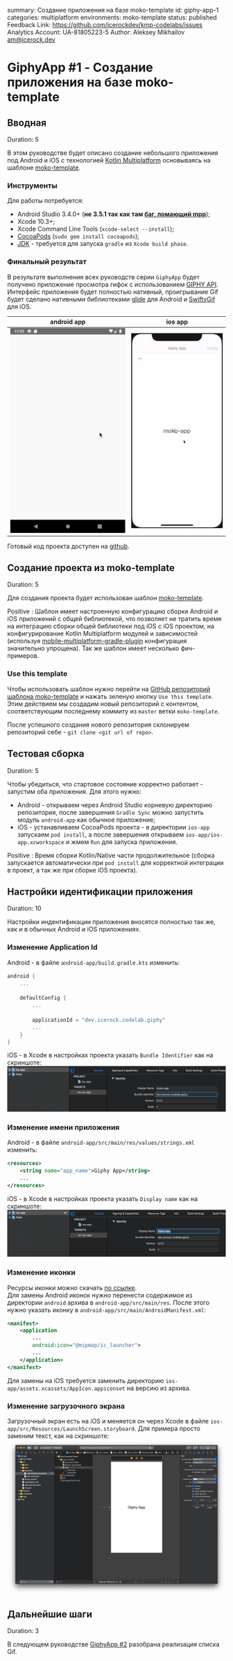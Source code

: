 summary: Создание приложения на базе moko-template
id: giphy-app-1
categories: multiplatform
environments: moko-template
status: published
Feedback Link: https://github.com/icerockdev/kmp-codelabs/issues
Analytics Account: UA-81805223-5
Author: Aleksey Mikhailov <am@icerock.dev>

# GiphyApp #1 - Создание приложения на базе moko-template
## Вводная
Duration: 5

В этом руководстве будет описано создание небольшого приложения под Android и iOS с технологией [Kotlin Multiplatform](https://kotlinlang.org/docs/reference/multiplatform.html) основываясь на шаблоне [moko-template](https://github.com/icerockdev/moko-template). 

### Инструменты
Для работы потребуется:
- Android Studio 3.4.0+ (**не 3.5.1 так как там [баг, ломающий mpp](https://youtrack.jetbrains.com/issue/KT-34143)**);
- Xcode 10.3+;
- Xcode Command Line Tools (`xcode-select --install`);
- [CocoaPods](https://cocoapods.org/) (`sudo gem install cocoapods`);
- [JDK](https://www.oracle.com/technetwork/java/javase/downloads/jdk8-downloads-2133151.html) - требуется для запуска `gradle` из `Xcode build phase`.

### Финальный результат
В результате выполнения всех руководств серии `GiphyApp` будет получено приложение просмотра гифок с использованием [GIPHY API](https://developers.giphy.com/docs/api). Интерфейс приложения будет полностью нативный, проигрывание Gif будет сделано нативными библиотеками [glide](https://github.com/bumptech/glide) для Android и [SwiftyGif](https://github.com/kirualex/SwiftyGif) для iOS. 

|android app|ios app|
|---|---|
|![giphy-android-app](assets/giphy-android-app.webp)|![giphy-ios-app](assets/giphy-ios-app.webp)|

Готовый код проекта доступен на [github](https://github.com/Alex009/giphy-mobile).

## Создание проекта из moko-template
Duration: 5

Для создания проекта будет использован шаблон [moko-template](https://github.com/icerockdev/moko-template). 

Positive
: Шаблон имеет настроенную конфигурацию сборки Android и iOS приложений с общей библиотекой, что позволяет не тратить время на интеграцию сборки общей библиотеки под iOS с iOS проектом, на конфигурирование Kotlin Multiplatform модулей и зависимостей (используя [mobile-multiplatform-gradle-plugin](https://github.com/icerockdev/mobile-multiplatform-gradle-plugin) конфигурация значительно упрощена). Так же шаблон имеет несколько фич-примеров.

### Use this template
Чтобы использовать шаблон нужно перейти на [GitHub репозиторий шаблона moko-template](https://github.com/icerockdev/moko-template) и нажать зеленую кнопку `Use this template`. Этим действием мы создадим новый репозиторий с контентом, соответствующим последнему коммиту из `master` ветки `moko-template`.

После успешного создания нового репозитория склонируем репозиторий себе - `git clone <git url of repo>`.

## Тестовая сборка
Duration: 5

Чтобы убедиться, что стартовое состояние корректно работает - запустим оба приложения. Для этого нужно:
- Android - открываем через Android Studio корневую директорию репозитория, после завершения `Gradle Sync` можно запустить модуль `android-app` как обычное приложение;
- iOS - устанавливаем CocoaPods проекта - в директории `ios-app` запускаем `pod install`, а после завершения открываем `ios-app/ios-app.xcworkspace` и жмем `Run` для запуска приложения.

Positive
: Время сборки Kotlin/Native части продолжительное (сборка запускается автоматически при `pod install` для корректной интеграции в проект, а так же при сборке iOS проекта).

## Настройки идентификации приложения
Duration: 10

Настройки индентификации приложения вносятся полностью так же, как и в обычных Android и iOS приложениях.

### Изменение Appliсation Id
Android - в файле `android-app/build.gradle.kts` изменить:
```kotlin
android {
    ...

    defaultConfig {
        ...
        
        applicationId = "dev.icerock.codelab.giphy"
        ...
    }
}
```
iOS - в Xcode в настройках проекта указать `Bundle Identifier` как на скриншоте:  
![Xcode bundle identifier](assets/giphy-1-1.png)

### Изменение имени приложения
Android - в файле `android-app/src/main/res/values/strings.xml` изменить:
```xml
<resources>
    <string name="app_name">Giphy App</string>
    ...
</resources>
```
iOS - в Xcode в настройках проекта указать `Display name` как на скриншоте:
![Xcode display name](assets/giphy-1-2.png)

### Изменение иконки
Ресурсы иконки можно скачать [по ссылке](assets/giphy-1-icons.zip).  
Для замены Android иконок нужно перенести содержимое из директории `android` архива в `android-app/src/main/res`. После этого нужно указать иконку в `android-app/src/main/AndroidManifest.xml`:
```xml
<manifest>
    <application
        ...
        android:icon="@mipmap/ic_launcher">
        ...
    </application>
</manifest>
```
Для замены на iOS требуется заменить директорию `ios-app/assets.xcassets/AppIcon.appiconset` на версию из архива.

### Изменение загрузочного экрана
Загрузочный экран есть на iOS и меняется он через Xcode в файле `ios-app/src/Resources/LaunchScreen.storyboard`. Для примера просто заменим текст, как на скриншоте:
![change launch screen](assets/giphy-1-3.png)

## Дальнейшие шаги
Duration: 3

В следующем руководстве [GiphyApp #2](https://codelabs.kmp.icerock.dev/codelabs/giphy-app-2) разобрана реализация списка Gif.

